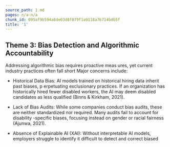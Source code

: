 ```yaml
---
source_path: 1.md
pages: n/a-n/a
chunk_id: 095af9b594a8de63d8f079f1a9118a7b714bdb5f
title: '1'
---
```

## Theme 3: Bias Detection and Algorithmic Accountability

Addressing algorithmic bias requires proactive meas ures, yet current industry practices often fall short Major concerns include:

- Historical Data Bias: AI models trained on historical hiring data inherit past biases, p erpetuating exclusionary practices. If an organization has historically hired fewer disabled workers, the AI may deem disabled candidates as less qualified (Binns & Kirkham, 2021).

- Lack of Bias Audits: While some companies conduct bias audits, these are neither standardized nor required. Many audits fail to account for disability -specific biases, focusing instead on gender or racial fairness (Ajunwa, 2021).

- Absence of Explainable AI (XAI): Without interpretable AI models, employers struggle to identify it difficult to detect and correct biased
